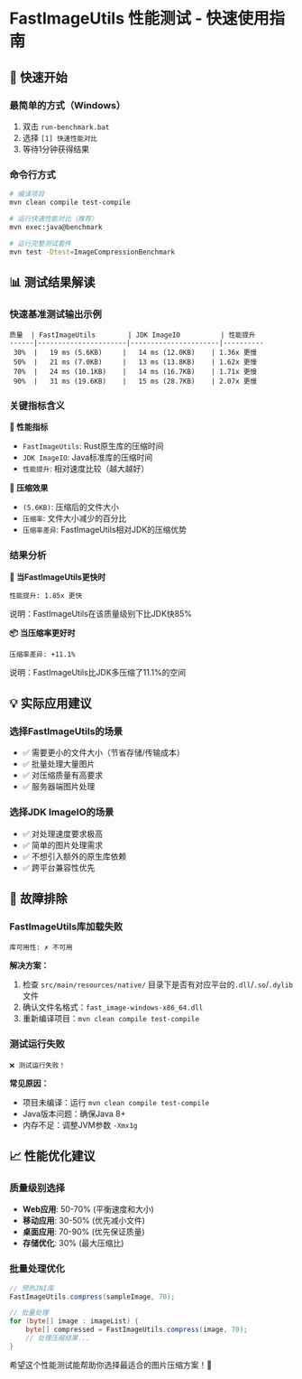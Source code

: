 # FastImageUtils 性能测试 - 快速使用指南

## 🚀 快速开始

### 最简单的方式（Windows）
1. 双击 `run-benchmark.bat`
2. 选择 `[1] 快速性能对比`
3. 等待1分钟获得结果

### 命令行方式
```bash
# 编译项目
mvn clean compile test-compile

# 运行快速性能对比（推荐）
mvn exec:java@benchmark

# 运行完整测试套件
mvn test -Dtest=ImageCompressionBenchmark
```

## 📊 测试结果解读

### 快速基准测试输出示例
```
质量  | FastImageUtils        | JDK ImageIO          | 性能提升
------|----------------------|----------------------|----------
 30%  |   19 ms (5.6KB)     |   14 ms (12.0KB)    | 1.36x 更慢
 50%  |   21 ms (7.0KB)     |   13 ms (13.8KB)    | 1.62x 更慢  
 70%  |   24 ms (10.1KB)    |   14 ms (16.7KB)    | 1.71x 更慢
 90%  |   31 ms (19.6KB)    |   15 ms (28.7KB)    | 2.07x 更慢
```

### 关键指标含义

**🏃 性能指标**
- `FastImageUtils`: Rust原生库的压缩时间
- `JDK ImageIO`: Java标准库的压缩时间  
- `性能提升`: 相对速度比较（越大越好）

**💾 压缩效果**
- `(5.6KB)`: 压缩后的文件大小
- `压缩率`: 文件大小减少的百分比
- `压缩率差异`: FastImageUtils相对JDK的压缩优势

### 结果分析

**🎯 当FastImageUtils更快时**
```
性能提升: 1.85x 更快
```
说明：FastImageUtils在该质量级别下比JDK快85%

**📦 当压缩率更好时**
```  
压缩率差异: +11.1%
```
说明：FastImageUtils比JDK多压缩了11.1%的空间

## 💡 实际应用建议

### 选择FastImageUtils的场景
- ✅ 需要更小的文件大小（节省存储/传输成本）
- ✅ 批量处理大量图片
- ✅ 对压缩质量有高要求
- ✅ 服务器端图片处理

### 选择JDK ImageIO的场景  
- ✅ 对处理速度要求极高
- ✅ 简单的图片处理需求
- ✅ 不想引入额外的原生库依赖
- ✅ 跨平台兼容性优先

## 🔧 故障排除

### FastImageUtils库加载失败
```
库可用性: ✗ 不可用
```
**解决方案：**
1. 检查 `src/main/resources/native/` 目录下是否有对应平台的`.dll`/`.so`/`.dylib`文件
2. 确认文件名格式：`fast_image-windows-x86_64.dll`
3. 重新编译项目：`mvn clean compile test-compile`

### 测试运行失败
```
❌ 测试运行失败！
```
**常见原因：**
- 项目未编译：运行 `mvn clean compile test-compile`
- Java版本问题：确保Java 8+
- 内存不足：调整JVM参数 `-Xmx1g`

## 📈 性能优化建议

### 质量级别选择
- **Web应用**: 50-70% (平衡速度和大小)
- **移动应用**: 30-50% (优先减小文件)  
- **桌面应用**: 70-90% (优先保证质量)
- **存储优化**: 30% (最大压缩比)

### 批量处理优化
```java
// 预热JNI库
FastImageUtils.compress(sampleImage, 70);

// 批量处理
for (byte[] image : imageList) {
    byte[] compressed = FastImageUtils.compress(image, 70);
    // 处理压缩结果...
}
```

希望这个性能测试能帮助你选择最适合的图片压缩方案！🚀
